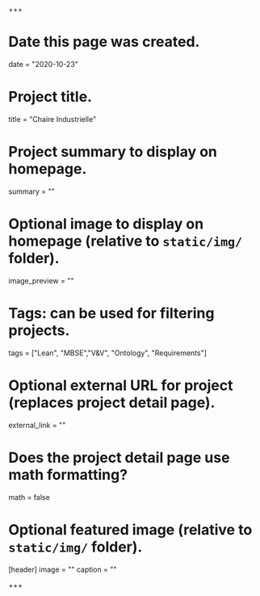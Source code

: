 +++
# Date this page was created.
date = "2020-10-23"

# Project title.
title = "Chaire Industrielle"

# Project summary to display on homepage.
summary = ""

# Optional image to display on homepage (relative to `static/img/` folder).
image_preview = ""

# Tags: can be used for filtering projects.
tags = ["Lean", "MBSE","V&V", "Ontology", "Requirements"]

# Optional external URL for project (replaces project detail page).
external_link = ""

# Does the project detail page use math formatting?
math = false

# Optional featured image (relative to `static/img/` folder).
[header]
image = ""
caption = ""

+++
